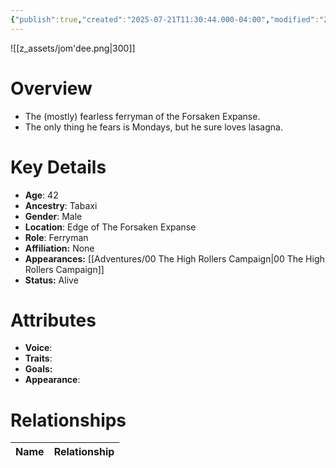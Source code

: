```yaml
---
{"publish":true,"created":"2025-07-21T11:30:44.000-04:00","modified":"2025-10-17T10:21:55.744-04:00","cssclasses":""}
---
```


![[z_assets/jom'dee.png|300]]

# Overview
- The (mostly) fearless ferryman of the Forsaken Expanse. 
- The only thing he fears is Mondays, but he sure loves lasagna.

# Key Details
- **Age**: 42
- **Ancestry**: Tabaxi
- **Gender**: Male
- **Location**: Edge of The Forsaken Expanse
- **Role**: Ferryman
- **Affiliation:** None
- **Appearances:** [[Adventures/00 The High Rollers Campaign\|00 The High Rollers Campaign]]
- **Status:** Alive

# Attributes
- **Voice**: 
- **Traits**: 
- **Goals:** 
- **Appearance**: 

# Relationships

| Name  | Relationship |
| ----- | ------------ |
